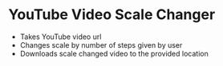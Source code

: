 # YouTube Video Scale Changer
- Takes YouTube video url
- Changes scale by number of steps given by user
- Downloads scale changed video to the provided location
